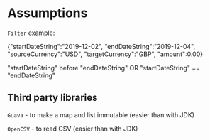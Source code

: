 # Assumptions

`Filter` example:

{"startDateString":"2019-12-02",
"endDateString":"2019-12-04",
"sourceCurrency":"USD",
"targetCurrency":"GBP",
"amount":0.00}

"startDateString" before "endDateString" OR "startDateString" == "endDateString"

## Third party libraries

`Guava` - to make a map and list immutable (easier than with JDK) 

`OpenCSV` - to read CSV (easier than with JDK)
